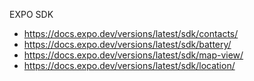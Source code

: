 EXPO SDK

- https://docs.expo.dev/versions/latest/sdk/contacts/
- https://docs.expo.dev/versions/latest/sdk/battery/
- https://docs.expo.dev/versions/latest/sdk/map-view/
- https://docs.expo.dev/versions/latest/sdk/location/
